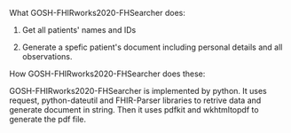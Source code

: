 What GOSH-FHIRworks2020-FHSearcher does:

1. Get all patients' names and IDs

2. Generate a spefic patient's document including personal details and all observations. 


How GOSH-FHIRworks2020-FHSearcher does these:

GOSH-FHIRworks2020-FHSearcher is implemented by python. It uses request, python-dateutil and FHIR-Parser libraries to retrive data and generate document in string. Then it uses pdfkit and wkhtmltopdf to generate the pdf file.
